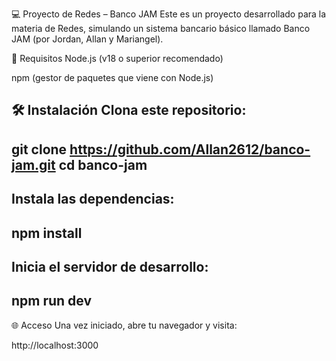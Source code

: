 💻 Proyecto de Redes – Banco JAM
Este es un proyecto desarrollado para la materia de Redes, simulando un sistema bancario básico llamado Banco JAM (por Jordan, Allan y Mariangel).

🚀 Requisitos
Node.js (v18 o superior recomendado)

npm (gestor de paquetes que viene con Node.js)

🛠️ Instalación
Clona este repositorio:
--------------------------------------------------------
git clone https://github.com/Allan2612/banco-jam.git
cd banco-jam
--------------------------------------------------------

Instala las dependencias:
--------------------------------------------------------
npm install
--------------------------------------------------------

Inicia el servidor de desarrollo:
--------------------------------------------------------
npm run dev
--------------------------------------------------------

🌐 Acceso
Una vez iniciado, abre tu navegador y visita:

http://localhost:3000
